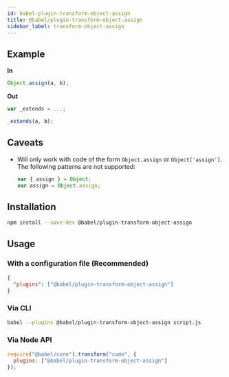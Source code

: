```yaml
---
id: babel-plugin-transform-object-assign
title: @babel/plugin-transform-object-assign
sidebar_label: transform-object-assign
---
```


## Example

**In**

```javascript
Object.assign(a, b);
```

**Out**

```javascript
var _extends = ...;

_extends(a, b);
```

## Caveats

- Will only work with code of the form `Object.assign` or `Object['assign']`. The following patterns are not supported:

  ```javascript
  var { assign } = Object;
  var assign = Object.assign;
  ```

## Installation

```sh
npm install --save-dev @babel/plugin-transform-object-assign
```

## Usage

### With a configuration file (Recommended)

```json
{
  "plugins": ["@babel/plugin-transform-object-assign"]
}
```

### Via CLI

```sh
babel --plugins @babel/plugin-transform-object-assign script.js
```

### Via Node API

```javascript
require("@babel/core").transform("code", {
  plugins: ["@babel/plugin-transform-object-assign"]
});
```


